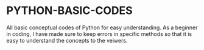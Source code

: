 # PYTHON-BASIC-CODES
All basic conceptual codes of Python for easy understanding.
As a beginner in coding, I have made sure to keep errors in specific methods so that it is easy to understand the concepts to the veiwers.
